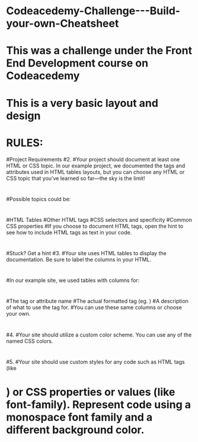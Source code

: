 # Codeacedemy-Challenge---Build-your-own-Cheatsheet
# This was a challenge under the Front End Development course on Codeacedemy
# This is a very basic layout and design

# RULES: 
#Project Requirements
#2.
#Your project should document at least one HTML or CSS topic. In our example project, we documented the tags and attributes used in HTML tables layouts, but you can choose any HTML or CSS topic that you’ve learned so far—the sky is the limit!
#
#Possible topics could be:
#
#HTML Tables
#Other HTML tags
#CSS selectors and specificity
#Common CSS properties
#If you choose to document HTML tags, open the hint to see how to include HTML tags as text in your code.
#
#
#Stuck? Get a hint
#3.
#Your site uses HTML tables to display the documentation. Be sure to label the columns in your HTML.
#
#
#In our example site, we used tables with columns for:
#
#The tag or attribute name
#The actual formatted tag (eg. <table>)
#A description of what to use the tag for.
#You can use these same columns or choose your own.
#
#4.
#Your site should utilize a custom color scheme. You can use any of the named CSS colors.
#
#5.
#Your site should use custom styles for any code such as HTML tags (like <h1>) or CSS properties or values (like font-family). Represent code using a monospace font family and a different background color.
